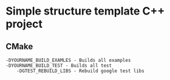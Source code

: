 # Simple structure template C++ project

## CMake 
```
-DYOURNAME_BUILD_EXAMLES - Builds all examples
-DYOURNAME_BUILD_TEST - Builds all test
	-DGTEST_REBUILD_LIBS - Rebuild google test libs
```